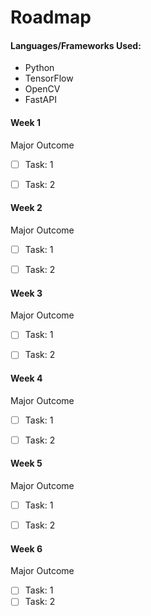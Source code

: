 # Roadmap



#### Languages/Frameworks Used:

- Python
- TensorFlow
- OpenCV
- FastAPI



#### Week 1

Major Outcome

- [ ] Task: 1

- [ ] Task: 2

  

#### Week 2

Major Outcome

- [ ] Task: 1

- [ ] Task: 2

  

#### Week 3

Major Outcome

- [ ] Task: 1
- [ ] Task: 2



#### Week 4

Major Outcome

- [ ] Task: 1
- [ ] Task: 2



#### Week 5

Major Outcome

- [ ] Task: 1
- [ ] Task: 2



#### Week 6

Major Outcome

- [ ] Task: 1
- [ ] Task: 2